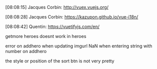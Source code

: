 
[08:08:15] Jacques Corbin: http://vuex.vuejs.org/

[08:08:28] Jacques Corbin: https://kazupon.github.io/vue-i18n/

[08:08:42] Quentin: https://vuetifyjs.com/en/


getmore heroes doesnt work in heroes

error on addhero when updating imgurl
NaN when entering string with number on addhero

the style or position of the sort btn is not very pretty